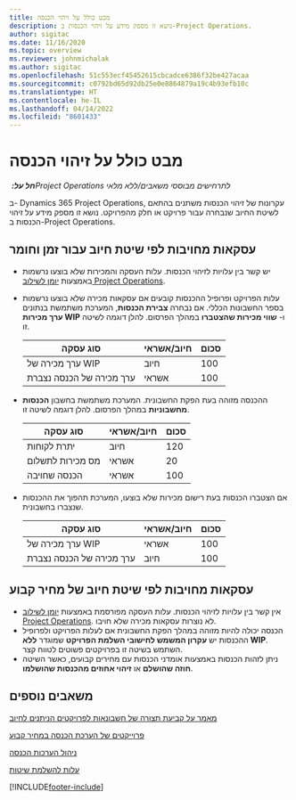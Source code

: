```yaml
---
title: מבט כולל על זיהוי הכנסה
description: נושא זו מספק מידע על זיהוי הכנסות ב-Project Operations.
author: sigitac
ms.date: 11/16/2020
ms.topic: overview
ms.reviewer: johnmichalak
ms.author: sigitac
ms.openlocfilehash: 51c553ecf45452615cbcadce6386f32be427acaa
ms.sourcegitcommit: c0792bd65d92db25e0e8864879a19c4b93efb10c
ms.translationtype: HT
ms.contentlocale: he-IL
ms.lasthandoff: 04/14/2022
ms.locfileid: "8601433"
---
```

# <a name="revenue-recognition-overview"></a>מבט כולל על זיהוי הכנסה

_**חל על:** ‏Project Operations לתרחישים מבוססי משאבים/ללא מלאי_

ב- Dynamics 365 Project Operations, עקרונות של זיהוי הכנסות משתנים בהתאם לשיטת החיוב שנבחרה עבור פרויקט או חלק מהפרויקט. נושא זו מספק מידע על זיהוי הכנסות ב-Project Operations.

## <a name="transactions-accounted-using-time-and-material-billing-method"></a>עסקאות מחויבות לפי שיטת חיוב עבור זמן וחומר

- יש קשר בין עלויות לזיהוי הכנסות. עלות העסקה והמכירות שלא בוצעו נרשמות באמצעות [יומן לשילוב Project Operations](../project-accounting/project-operations-integration-journal.md).
- עלות הפרויקט ופרופיל ההכנסות קובעים אם עסקאות מכירה שלא בוצעו נרשמות בספר החשבונות הכללי. אם נבחרה **צבירת הכנסות**, המערכת משתמשת בנתונים **ערך מכירות WIP** ו- **שווי מכירות שהצטברו** במהלך הפרסום. להלן דוגמה לשיטה זו.  

  | סוג עסקה | חיוב/אשראי | סכום |
  | --- | --- | --- |
  | ערך מכירה של WIP | חיוב | 100 |
  | ערך מכירה של הכנסה נצברת | אשראי | 100 |

- ההכנסה מזוהה בעת הפקת החשבונית. המערכת משתמשת בחשבון **הכנסות מחשבוניות** במהלך הפרסום. להלן דוגמה לשיטה זו.  

  | סוג עסקה | חיוב/אשראי | סכום |
  | --- | --- | --- |
  | יתרת לקוחות | חיוב | 120 |
  | מס מכירות לתשלום | אשראי | 20 |
  | הכנסה שחויבה | אשראי | 100 |

- אם הצטברו הכנסות בעת רישום מכירות שלא בוצעו, המערכת תהפוך את ההכנסות שנצברו בחשבונית.

  | סוג עסקה | חיוב/אשראי | סכום |
  | --- | --- | --- |
  | ערך מכירה של WIP | אשראי | 100 |
  | ערך מכירה של הכנסה נצברת | חיוב | 100 |

## <a name="transactions-accounted-using-the-fixed-price-billing-method"></a>עסקאות מחויבות לפי שיטת חיוב של מחיר קבוע

- אין קשר בין עלויות לזיהוי הכנסות. עלות העסקה מפורסמת באמצעות [יומן לשילוב Project Operations](../project-accounting/project-operations-integration-journal.md). לא נוצרות עסקאות מכירה שלא חויבו.
- הכנסה יכולה להיות מזוהה במהלך הפקת החשבונית אם לעלות הפרויקט ולפרופיל ההכנסות יש **עקרון המשמש לחישובי השלמת הפרויקט** שמוגדר **ללא WIP**. השתמש בשיטה זו בפרויקטים פשוטים לטווח קצר.
- ניתן לזהות הכנסות באמצעות אומדני הכנסות עם מחירים קבועים, כאשר השיטה **חוזה שהושלם** או **זיהוי אחוזים מהכנסות שהושלמו**.

## <a name="additional-resources"></a>משאבים נוספים
[מאמר על קביעת תצורה של חשבונאות לפרויקטים הניתנים לחיוב](../project-accounting/configure-accounting-billable-projects.md)

[פרוייקטים של הערכת הכנסה במחיר קבוע](rev-rec-percentage-completion-method.md)

[ניהול הערכות הכנסה](rev-rec-completed-contract-method.md)

[עלות להשלמת שיטות](cost-complete-methods.md)


[!INCLUDE[footer-include](../includes/footer-banner.md)]